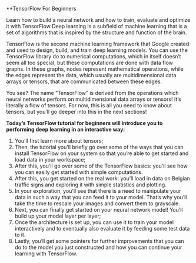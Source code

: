  
**TensorFlow For Beginners

Learn how to build a neural network and how to train, evaluate and optimize it with TensorFlow
Deep learning is a subfield of machine learning that is a set of algorithms that is inspired by the structure and function of the brain.

TensorFlow is the second machine learning framework that Google created and used to design, build, and train deep learning models. You can use the TensorFlow library do to numerical computations, which in itself doesn’t seem all too special, but these computations are done with data flow graphs. In these graphs, nodes represent mathematical operations, while the edges represent the data, which usually are multidimensional data arrays or tensors, that are communicated between these edges.

You see? The name “TensorFlow” is derived from the operations which neural networks perform on multidimensional data arrays or tensors! It’s literally a flow of tensors. For now, this is all you need to know about tensors, but you’ll go deeper into this in the next sections!

**Today’s TensorFlow tutorial for beginners will introduce you to performing deep learning in an interactive way:**

1. You’ll first learn more about tensors;
2. Then, the tutorial you’ll briefly go over some of the ways that you can install TensorFlow on your system so that you’re able to get started and load data in your workspace;
3. After this, you’ll go over some of the TensorFlow basics: you’ll see how you can easily get started with simple computations.
4. After this, you get started on the real work: you’ll load in data on Belgian traffic signs and exploring it with simple statistics and plotting.
5. In your exploration, you’ll see that there is a need to manipulate your data in such a way that you can feed it to your model. That’s why you’ll take the time to rescale your images and convert them to grayscale.
6. Next, you can finally get started on your neural network model! You’ll build up your model layer per layer;
7. Once the architecture is set up, you can use it to train your model interactively and to eventually also evaluate it by feeding some test data to it.
8. Lastly, you’ll get some pointers for further improvements that you can do to the model you just constructed and how you can continue your learning with TensorFlow.
